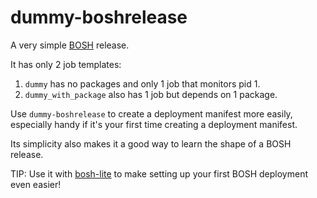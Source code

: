 dummy-boshrelease
=================

A very simple [BOSH](https://github.com/cloudfoundry/bosh) release.

It has only 2 job templates:

1. `dummy` has no packages and only 1 job that monitors pid 1.
2. `dummy_with_package` also has 1 job but depends on 1 package.

Use `dummy-boshrelease` to create a deployment manifest more easily, especially handy if it's your first time
creating a deployment manifest.

Its simplicity also makes it a good way to learn the shape of a BOSH release.

TIP: Use it with [bosh-lite](https://github.com/cloudfoundry/bosh-lite) to make setting up your first BOSH deployment even easier!
